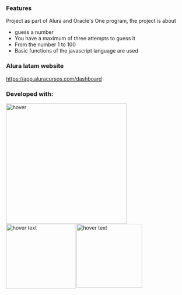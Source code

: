 ### Features
Project as part of Alura and Oracle's One program, the project is about
- guess a number
- You have a maximum of three attempts to guess it
- From the number 1 to 100
- Basic functions of the javascript language are used

### Alura latam website

https://app.aluracursos.com/dashboard

### Developed with:
<p>
  <img src="https://images.velog.io/images/kimdlzp/post/c56bd5e7-6060-47c5-b149-83a55675f73b/174854.png" width="330" title="hover" align="left">
    <img src="https://upload.wikimedia.org/wikipedia/commons/thumb/d/d5/CSS3_logo_and_wordmark.svg/1200px-CSS3_logo_and_wordmark.svg.png" width="190" height="178" title="hover text" align="left">
    <img src="https://upload.wikimedia.org/wikipedia/commons/thumb/9/99/Unofficial_JavaScript_logo_2.svg/1200px-Unofficial_JavaScript_logo_2.svg.png" width="180" height="175" title="hover text" align="left">
</p>


